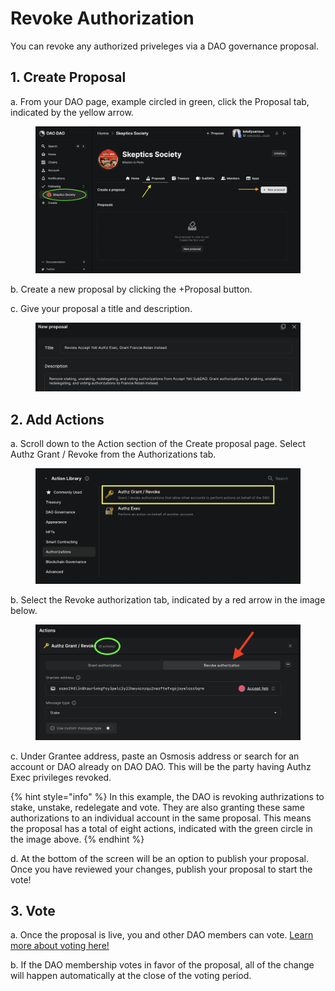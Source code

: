 # Revoke Authorization

You can revoke any authorized priveleges via a DAO governance proposal.

## 1. Create Proposal

a. From your DAO page, example circled in green, click the Proposal tab, indicated by the yellow arrow.

<figure><img src="../../.gitbook/assets/change-appearance1.png" alt=""><figcaption></figcaption></figure>

b. Create a new proposal by clicking the +Proposal button.

c. Give your proposal a title and description.

<figure><img src="../../.gitbook/assets/authz-exec8.png" alt=""><figcaption></figcaption></figure>

## 2. Add Actions

a. Scroll down to the Action section of the Create proposal page. Select Authz Grant / Revoke from the Authorizations tab.

<figure><img src="../../.gitbook/assets/authz-exec2.png" alt=""><figcaption></figcaption></figure>

b. Select the Revoke authorization tab, indicated by a red arrow in the image below.

<figure><img src="../../.gitbook/assets/authz-exec9.png" alt=""><figcaption></figcaption></figure>

c. Under Grantee address, paste an Osmosis address or search for an account or DAO already on DAO DAO. This will be the party having Authz Exec privileges revoked.

{% hint style="info" %}
In this example, the DAO is revoking authrizations to stake, unstake, redelegate and vote. They are also granting these same authorizations to an individual account in the same proposal. This means the proposal has a total of eight actions, indicated with the green circle in the image above.
{% endhint %}

d. At the bottom of the screen will be an option to publish your proposal. Once you have reviewed your changes, publish your proposal to start the vote!

## 3. Vote

a. Once the proposal is live, you and other DAO members can vote. [Learn more about voting here!](../../dao-governance/proposals/how-to-vote-on-a-proposal.md)

b. If the DAO membership votes in favor of the proposal, all of the change will happen automatically at the close of the voting period.
